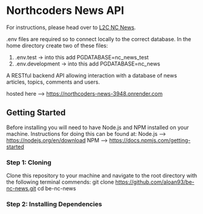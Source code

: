 # Northcoders News API

For instructions, please head over to [L2C NC News](https://l2c.northcoders.com/courses/be/nc-news).

.env files are required so to connect locally to the correct database. In the home directory create two of these files:

1. .env.test -> into this add PGDATABASE=nc_news_test
2. .env.development -> into this add PGDATABASE=nc_news

A RESTful backend API allowing interaction with a database of news articles, topics, comments and users.

hosted here --> https://northcoders-news-3948.onrender.com

## Getting Started

Before installing you will need to have Node.js and NPM installed on your machine. Instructions for doing this can be found at:
Node.js --> https://nodejs.org/en/download
NPM --> https://docs.npmjs.com/getting-started

### Step 1: Cloning

Clone this repository to your machine and navigate to the root directory with the following terminal commends:
git clone https://github.com/aloan93/be-nc-news.git
cd be-nc-news

### Step 2: Installing Dependencies
